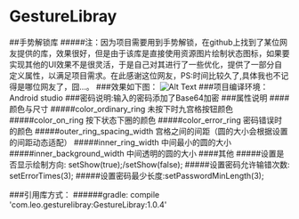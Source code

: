 # GestureLibray
##手势解锁库
#####注：因为项目需要用到手势解锁，在github上找到了某位网友提供的库，效果很好，但是由于该库是直接使用资源图片绘制状态图标，如果要实现其他的UI效果不是很灵活，于是自己对其进行了一些优化，提供了一部分自定义属性，以满足项目需求。在此感谢这位网友，PS:时间比较久了,具体我也不记得是哪位网友了，囧...。
###效果如下图：
![Alt Text](http://a1.qpic.cn/psb?/ce0faf5b-de8c-4e33-90c5-83a9f7b4be98/zaSllfWJWbMTBTMvXTg5hbIdi2eGw86R2fmB3tvPvlk!/b/dGUBAAAAAAAA&bo=UgFYAgAAAAACSGU!&rf=viewer_4)
###项目编译环境：Android studio
###密码说明:输入的密码添加了Base64加密
###属性说明
####颜色与尺寸
#####color_ordinary_ring 未按下时九宫格按钮颜色
#####color_on_ring 按下状态下圈的颜色
#####color_error_ring 密码错误时的颜色
#####outer_ring_spacing_width 宫格之间的间距（圆的大小会根据设置的间距动态适配）
#####inner_ring_width 中间最小的圆的大小
#####inner_background_width 中间透明的圆的大小
####其他
#####设置是否显示绘制方向: setShow(true);/setShow(false);
#####设置密码允许输错次数: setErrorTimes(3);
#####设置密码最少长度:setPasswordMinLength(3);

###引用库方式：
######gradle: compile 'com.leo.gesturelibray:GestureLibray:1.0.4'


